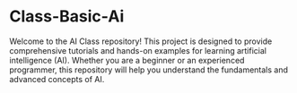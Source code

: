 # Class-Basic-Ai
Welcome to the AI Class repository! This project is designed to provide comprehensive tutorials and hands-on examples for learning artificial intelligence (AI). Whether you are a beginner or an experienced programmer, this repository will help you understand the fundamentals and advanced concepts of AI.
